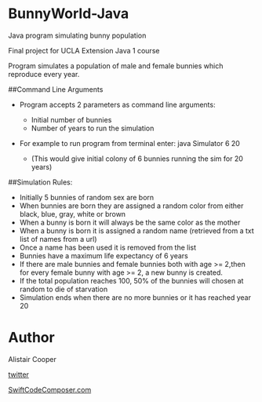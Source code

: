 # BunnyWorld-Java
Java program simulating bunny population

Final project for UCLA Extension Java 1 course 

Program simulates a population of male and female bunnies which reproduce every year. 

##Command Line Arguments
+ Program accepts 2 parameters as command line arguments:
    + Initial number of bunnies 
    + Number of years to run the simulation 

+ For example to run program from terminal enter: java Simulator 6 20 
    + (This would give initial colony of 6 bunnies running the sim for 20 years)

##Simulation Rules:
+ Initially 5 bunnies of random sex are born
+ When bunnies are born they are assigned a random color from either black, blue, gray, white or brown
+ When a bunny is born it will always be the same color as the mother
+ When a bunny is born it is assigned a random name (retrieved from a txt list of names from a url)
+ Once a name has been used it is removed from the list 
+ Bunnies have a maximum life expectancy of 6 years
+ If there are male bunnies and female bunnies both with age >= 2,then for every female bunny with age >= 2, a new bunny is created.
+ If the total population reaches 100, 50% of the bunnies will chosen at random to die of starvation
+ Simulation ends when there are no more bunnies or it has reached year 20


# Author
Alistair Cooper

[twitter](https://www.twitter.com/swiftcomposer.com)

[SwiftCodeComposer.com](https://www.swiftcodecomposer.com)


